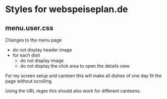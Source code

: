 # Styles for webspeiseplan.de

## menu.user.css

Changes to the menu page

-   do not display header image
-   for each dish
    -   do not display image
    -   do not display the click area to open the details view

For my screen setup and canteen this will make all dishes of one day fit the page without scrolling.

Using the URL regex this should also work for different canteens.

